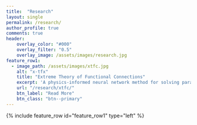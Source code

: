 ```yaml
---
title:  "Research"
layout: single
permalink: /research/
author_profile: true
comments: true
header:
    overlay_color: "#000"
    overlay_filter: "0.5"
    overlay_image: /assets/images/research.jpg
feature_row1:
  - image_path: /assets/images/xtfc.jpg
    alt: "x-tfx"
    title: "Extreme Theory of Functional Connections"
    excerpt: 'A physics-informed neural network method for solving parametric differential equations.'
    url: "/research/xtfc/"
    btn_label: "Read More"
    btn_class: "btn--primary"
---
```


{% include feature_row id="feature_row1" type="left" %}
